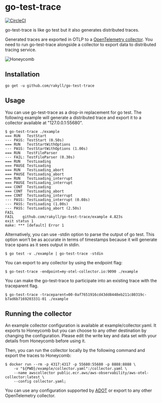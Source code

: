 # go-test-trace

[![CircleCI](https://circleci.com/gh/rakyll/go-test-trace/tree/main.svg?style=svg)](https://circleci.com/gh/rakyll/go-test-trace/tree/main)

go-test-trace is like go test but it also generates
distributed traces.

Generated traces are exported in OTLP to a
[OpenTelemetry collector](https://github.com/open-telemetry/opentelemetry-collector).
You need to run go-test-trace alongside a collector to export data to
distributed tracing service.

![Honeycomb](https://i.imgur.com/E18PYk4.png)

## Installation

```
go get -u github.com/rakyll/go-test-trace
```

## Usage

You can use go-test-trace as a drop-in replacement for go test.
The following example will generate a distributed trace
and export it to a collector available at "127.0.0.1:55680".

```
$ go-test-trace ./example
=== RUN   TestStart
--- PASS: TestStart (0.50s)
=== RUN   TestStartWithOptions
--- PASS: TestStartWithOptions (1.00s)
=== RUN   TestFileParser
--- FAIL: TestFileParser (0.30s)
=== RUN   TestLoading
=== PAUSE TestLoading
=== RUN   TestLoading_abort
=== PAUSE TestLoading_abort
=== RUN   TestLoading_interrupt
=== PAUSE TestLoading_interrupt
=== CONT  TestLoading
=== CONT  TestLoading_abort
=== CONT  TestLoading_interrupt
--- PASS: TestLoading_interrupt (0.08s)
--- PASS: TestLoading (1.00s)
--- PASS: TestLoading_abort (2.50s)
FAIL
FAIL	github.com/rakyll/go-test-trace/example	4.823s
exit status 1
make: *** [default] Error 1
```

Alternatively, you can use -stdin option to parse
the output of go test. This option won't be as accurate
in terms of timestamps because it will generate trace spans
as it sees output in stdin.

```
$ go test -v ./example | go-test-trace -stdin
```

You can export to any collector by using the endpoint flag:

```
$ go-test-trace -endpoint=my-otel-collector.io:9090 ./example
```

You can make the go-test-trace to participate into an existing
trace with the traceparent flag.

```
$ go-test-trace -traceparent=00-0af7651916cd43dd8448eb211c80319c-b7ad6b7169203331-01 ./example
```

## Running the collector

An example collector configuration is available at example/collector.yaml.
It exports to Honeycomb but you can choose to any other destination by
changing the configuration. Please edit the write key and data set
with your details from Honeycomb before using it.

Then, you can run the collector locally by the following command
and export the traces to Honeycomb:

```
$ docker run --rm -p 4317:4317 -p 55680:55680 -p 8888:8888 \
    -v "${PWD}/example/collector.yaml":/collector.yaml \
    --name awscollector public.ecr.aws/aws-observability/aws-otel-collector:latest \
    --config collector.yaml;
```

You can use any configuration supported by [ADOT](https://github.com/aws-observability/aws-otel-collector)
or export to any other OpenTelemetry collector.
